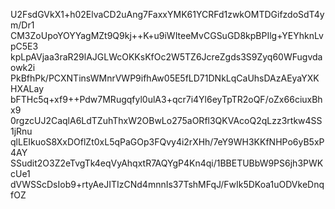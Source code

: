 U2FsdGVkX1+h02ElvaCD2uAng7FaxxYMK61YCRFd1zwkOMTDGifzdoSdT4ym/Dr1
CM3ZoUpoYOYYagMZt9Q9kj++K+u9iWIteeMvCGSuGD8kpBPIlg+YEYhknLvpC5E3
kpLpAVjaa3raR29lAJGLWcOKKsKfOc2W5TZ6JcreZgds3S9Zyq60WFugvdaowk2i
PkBfhPk/PCXNTinsWMnrVWP9ifhAw05E5fLD71DNkLqCaUhsDAzAEyaYXKHXALay
bFTHc5q+xf9++Pdw7MRugqfyl0ulA3+qcr7i4Yl6eyTpTR2oQF/oZx66ciuxBhx9
0rgzcUJ2CaqlA6LdTZuhThxW2OBwLo275aORfl3QKVAcoQ2qLzz3rtkw4SS1jRnu
qlLEIkuoS8XxDOflZt0xL5qPaGOp3FQvy4i2rXHh/7eY9WH3KKfNHPo6yB5xP4AY
SSudit2O3Z2eTvgTk4eqVyAhqxtR7AQYgP4Kn4qi/1BBETUBbW9PS6jh3PWKcUe1
dVWSScDsIob9+rtyAeJITIzCNd4mnnIs37TshMFqJ/FwIk5DKoa1uODVkeDnqfOZ
